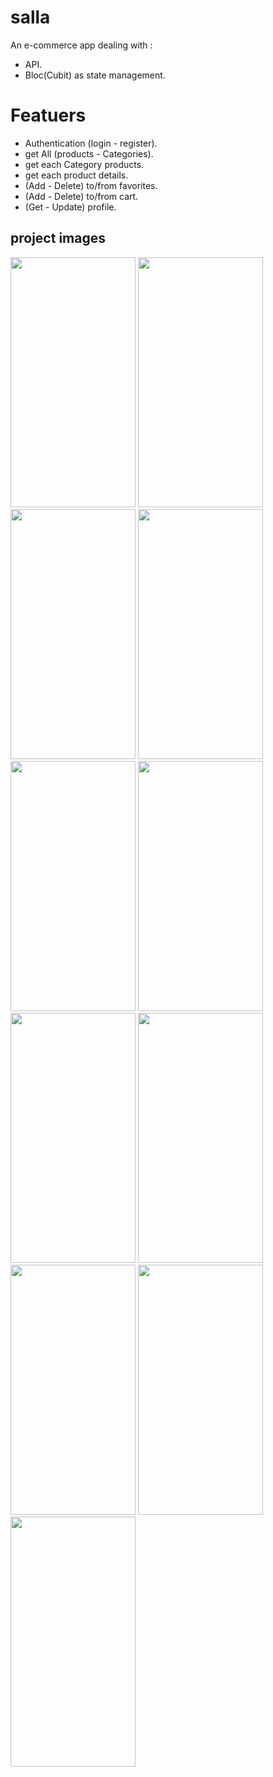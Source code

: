 # salla

An e-commerce app dealing with :
  - API.
  - Bloc(Cubit) as state management.

# Featuers

  - Authentication (login - register).
  - get All (products - Categories).
  - get each Category products.
  - get each product details.
  - (Add - Delete) to/from favorites.
  - (Add - Delete) to/from cart.
  - (Get - Update) profile.



## project images

<div>
  
<img src="https://github.com/MoRoshdy/company-work-system/assets/92895129/701bcca6-a4e0-47af-a83d-9e7f1faaf99b" width=200 height=400>
  
<img src="https://github.com/MoRoshdy/company-work-system/assets/92895129/090cb7a8-8ca7-45ff-a835-32e5874aab69" width=200 height=400>

<img src="https://github.com/MoRoshdy/company-work-system/assets/92895129/16a0df08-c823-4c1f-9843-d61d7b2abc89" width=200 height=400>

<img src="https://github.com/MoRoshdy/company-work-system/assets/92895129/dc916c15-6834-4b16-8f03-6257a029e50e" width=200 height=400>

<img src="https://github.com/MoRoshdy/company-work-system/assets/92895129/7df36862-20ab-472e-8bd7-2e101de20893" width=200 height=400>

<img src="https://github.com/MoRoshdy/company-work-system/assets/92895129/cae54a27-e246-4314-9b7f-67a9a7a43146" width=200 height=400>

<img src="https://github.com/MoRoshdy/company-work-system/assets/92895129/d23fd91e-a9ae-48c8-aa02-75e5ff317ba9" width=200 height=400>

<img src="https://github.com/MoRoshdy/company-work-system/assets/92895129/7ea52f85-8b4e-4664-9946-3766aa7ddeff" width=200 height=400>

<img src="https://github.com/MoRoshdy/company-work-system/assets/92895129/402de062-ef68-4421-bbd7-ae79f2456a15" width=200 height=400>

<img src="https://github.com/MoRoshdy/company-work-system/assets/92895129/06a73a15-512b-4f9d-8144-2efaecb2688b" width=200 height=400>

<img src="https://github.com/MoRoshdy/company-work-system/assets/92895129/21d2a884-7796-4ce6-ac97-b04061ccf648" width=200 height=400>

</div>
